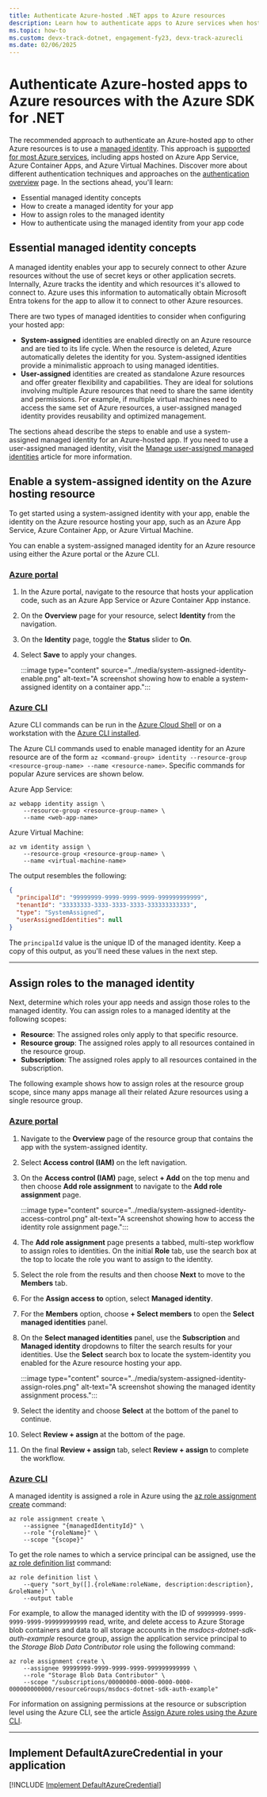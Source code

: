 ```yaml
---
title: Authenticate Azure-hosted .NET apps to Azure resources
description: Learn how to authenticate apps to Azure services when hosted in an Azure compute service like Azure App Service, Azure Functions, or Azure Virtual Machines.
ms.topic: how-to
ms.custom: devx-track-dotnet, engagement-fy23, devx-track-azurecli
ms.date: 02/06/2025
---
```


# Authenticate Azure-hosted apps to Azure resources with the Azure SDK for .NET

The recommended approach to authenticate an Azure-hosted app to other Azure resources is to use a [managed identity](/entra/identity/managed-identities-azure-resources/overview). This approach is [supported for most Azure services](/entra/identity/managed-identities-azure-resources/managed-identities-status), including apps hosted on Azure App Service, Azure Container Apps, and Azure Virtual Machines. Discover more about different authentication techniques and approaches on the [authentication overview](/dotnet/azure/sdk/authentication) page. In the sections ahead, you'll learn:

- Essential managed identity concepts
- How to create a managed identity for your app
- How to assign roles to the managed identity
- How to authenticate using the managed identity from your app code

## Essential managed identity concepts

A managed identity enables your app to securely connect to other Azure resources without the use of secret keys or other application secrets. Internally, Azure tracks the identity and which resources it's allowed to connect to. Azure uses this information to automatically obtain Microsoft Entra tokens for the app to allow it to connect to other Azure resources.

There are two types of managed identities to consider when configuring your hosted app:

- **System-assigned** identities are enabled directly on an Azure resource and are tied to its life cycle. When the resource is deleted, Azure automatically deletes the identity for you. System-assigned identities provide a minimalistic approach to using managed identities.
- **User-assigned** identities are created as standalone Azure resources and offer greater flexibility and capabilities. They are ideal for solutions involving multiple Azure resources that need to share the same identity and permissions. For example, if multiple virtual machines need to access the same set of Azure resources, a user-assigned managed identity provides reusability and optimized management.

The sections ahead describe the steps to enable and use a system-assigned managed identity for an Azure-hosted app. If you need to use a user-assigned managed identity, visit the [Manage user-assigned managed identities](/entra/identity/managed-identities-azure-resources/how-manage-user-assigned-managed-identities?pivots=identity-mi-methods-azp) article for more information.

## Enable a system-assigned identity on the Azure hosting resource

To get started using a system-assigned identity with your app, enable the identity on the Azure resource hosting your app, such as an Azure App Service, Azure Container App, or Azure Virtual Machine.

You can enable a system-assigned managed identity for an Azure resource using either the Azure portal or the Azure CLI.

### [Azure portal](#tab/azure-portal)

1. In the Azure portal, navigate to the resource that hosts your application code, such as an Azure App Service or Azure Container App instance.
1. On the **Overview** page for your resource, select **Identity** from the navigation.
1. On the **Identity** page, toggle the **Status** slider to **On**.
1. Select **Save** to apply your changes.

    :::image type="content" source="../media/system-assigned-identity-enable.png" alt-text="A screenshot showing how to enable a system-assigned identity on a container app.":::

### [Azure CLI](#tab/azure-cli)

Azure CLI commands can be run in the [Azure Cloud Shell](https://shell.azure.com) or on a workstation with the [Azure CLI installed](/cli/azure/install-azure-cli).

The Azure CLI commands used to enable managed identity for an Azure resource are of the form `az <command-group> identity --resource-group <resource-group-name> --name <resource-name>`. Specific commands for popular Azure services are shown below.

Azure App Service:

```azurecli
az webapp identity assign \
    --resource-group <resource-group-name> \
    --name <web-app-name>
```

Azure Virtual Machine:

```azurecli
az vm identity assign \
    --resource-group <resource-group-name> \
    --name <virtual-machine-name>
```

The output resembles the following:

```json
{
  "principalId": "99999999-9999-9999-9999-999999999999",
  "tenantId": "33333333-3333-3333-3333-333333333333",
  "type": "SystemAssigned",
  "userAssignedIdentities": null
}
```

The `principalId` value is the unique ID of the managed identity. Keep a copy of this output, as you'll need these values in the next step.

---

## Assign roles to the managed identity

Next, determine which roles your app needs and assign those roles to the managed identity. You can assign roles to a managed identity at the following scopes:

- **Resource**: The assigned roles only apply to that specific resource.
- **Resource group**: The assigned roles apply to all resources contained in the resource group.
- **Subscription**: The assigned roles apply to all resources contained in the subscription.

The following example shows how to assign roles at the resource group scope, since many apps manage all their related Azure resources using a single resource group.

### [Azure portal](#tab/azure-portal)

1. Navigate to the **Overview** page of the resource group that contains the app with the system-assigned identity.
1. Select **Access control (IAM)** on the left navigation.
1. On the **Access control (IAM)** page, select **+ Add** on the top menu and then choose **Add role assignment** to navigate to the **Add role assignment** page.

    :::image type="content" source="../media/system-assigned-identity-access-control.png" alt-text="A screenshot showing how to access the identity role assignment page.":::

1. The **Add role assignment** page presents a tabbed, multi-step workflow to assign roles to identities. On the initial **Role** tab, use the search box at the top to locate the role you want to assign to the identity.
1. Select the role from the results and then choose **Next** to move to the **Members** tab.
1. For the **Assign access to** option, select **Managed identity**.
1. For the **Members** option, choose **+ Select members** to open the **Select managed identities** panel.
1. On the **Select managed identities** panel, use the **Subscription** and **Managed identity** dropdowns to filter the search results for your identities. Use the **Select** search box to locate the system-identity you enabled for the Azure resource hosting your app.

    :::image type="content" source="../media/system-assigned-identity-assign-roles.png" alt-text="A screenshot showing the managed identity assignment process.":::

1. Select the identity and choose **Select** at the bottom of the panel to continue.
1. Select **Review + assign** at the bottom of the page.
1. On the final **Review + assign** tab, select **Review + assign** to complete the workflow.

### [Azure CLI](#tab/azure-cli)

A managed identity is assigned a role in Azure using the [az role assignment create](/cli/azure/role/assignment#az-role-assignment-create) command:

```azurecli
az role assignment create \
    --assignee "{managedIdentityId}" \
    --role "{roleName}" \
    --scope "{scope}"
```

To get the role names to which a service principal can be assigned, use the [az role definition list](/cli/azure/role/definition#az-role-definition-list) command:

```azurecli
az role definition list \
    --query "sort_by([].{roleName:roleName, description:description}, &roleName)" \
    --output table
```

For example, to allow the managed identity with the ID of `99999999-9999-9999-9999-999999999999` read, write, and delete access to Azure Storage blob containers and data to all storage accounts in the *msdocs-dotnet-sdk-auth-example* resource group, assign the application service principal to the *Storage Blob Data Contributor* role using the following command:

```azurecli
az role assignment create \
    --assignee 99999999-9999-9999-9999-999999999999 \
    --role "Storage Blob Data Contributor" \
    --scope "/subscriptions/00000000-0000-0000-0000-000000000000/resourceGroups/msdocs-dotnet-sdk-auth-example"
```

For information on assigning permissions at the resource or subscription level using the Azure CLI, see the article [Assign Azure roles using the Azure CLI](/azure/role-based-access-control/role-assignments-cli).

---

## Implement DefaultAzureCredential in your application

[!INCLUDE [Implement DefaultAzureCredential](<../includes/implement-defaultazurecredential.md>)]
